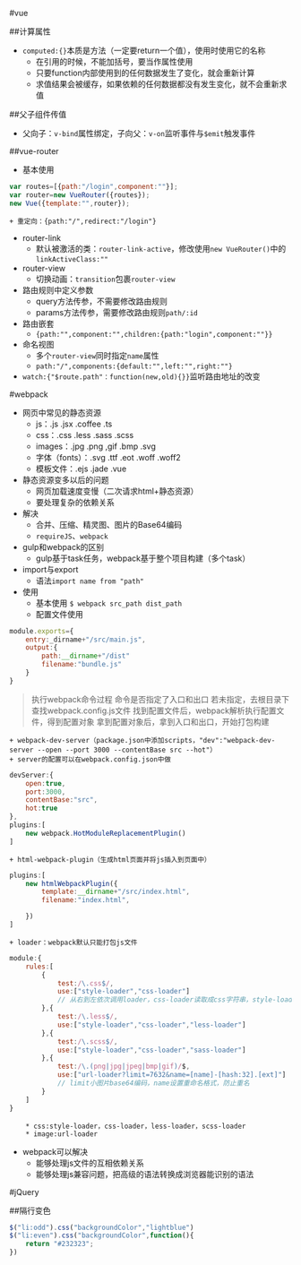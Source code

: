 #vue

##计算属性
- `computed:{}`本质是方法（一定要return一个值），使用时使用它的名称
    + 在引用的时候，不能加括号，要当作属性使用
    + 只要function内部使用到的任何数据发生了变化，就会重新计算
    + 求值结果会被缓存，如果依赖的任何数据都没有发生变化，就不会重新求值

##父子组件传值
- 父向子：`v-bind`属性绑定，子向父：`v-on`监听事件与`$emit`触发事件  

##vue-router
- 基本使用
```js
var routes=[{path:"/login",component:""}];
var router=new VueRouter({routes});
new Vue({template:"",router});
```
    + 重定向：{path:"/",redirect:"/login"}
- router-link
    - 默认被激活的类：`router-link-active`，修改使用`new VueRouter()`中的`linkActiveClass:""`
- router-view
    - 切换动画：`transition`包裹`router-view`
- 路由规则中定义参数
    - query方法传参，不需要修改路由规则  
    - params方法传参，需要修改路由规则`path/:id`
- 路由嵌套
    - `{path:"",component:"",children:{path:"login",component:""}}`
- 命名视图
    + 多个`router-view`同时指定`name`属性
    + `path:"/",components:{default:"",left:"",right:""}`
- `watch:{"$route.path"：function(new,old){}}`监听路由地址的改变

 
#webpack
- 网页中常见的静态资源
    + js：.js .jsx .coffee .ts
    + css：.css .less .sass .scss
    + images：.jpg .png ,gif .bmp .svg
    + 字体（fonts）：.svg .ttf .eot .woff .woff2
    + 模板文件：.ejs .jade .vue
- 静态资源变多以后的问题
    + 网页加载速度变慢（二次请求html+静态资源）
    + 要处理复杂的依赖关系
- 解决
    + 合并、压缩、精灵图、图片的Base64编码
    + `requireJS`、`webpack`
- gulp和webpack的区别
    + gulp基于task任务，webpack基于整个项目构建（多个task）
- import与export
    + 语法`import name from "path"`
- 使用
    + 基本使用 `$ webpack src_path dist_path`
    + 配置文件使用 
```js
module.exports={
    entry:_dirname+"/src/main.js",
    output:{
        path:__dirname+"/dist"
        filename:"bundle.js"
    }
}
```
>执行webpack命令过程
>命令是否指定了入口和出口
>若未指定，去根目录下查找webpack.config.js文件
>找到配置文件后，webpack解析执行配置文件，得到配置对象
>拿到配置对象后，拿到入口和出口，开始打包构建  

    + webpack-dev-server（package.json中添加scripts，"dev":"webpack-dev-server --open --port 3000 --contentBase src --hot"）
    + server的配置可以在webpack.config.json中做
```js
devServer:{
    open:true,
    port:3000,
    contentBase:"src",
    hot:true
},
plugins:[
    new webpack.HotModuleReplacementPlugin()
]
```
    + html-webpack-plugin（生成html页面并将js插入到页面中）
```js
plugins:[
    new htmlWebpackPlugin({
        template:__dirname+"/src/index.html",
        filename:"index.html",

    })
]
```
    + loader：webpack默认只能打包js文件
```js
module:{
    rules:[
        {
            test:/\.css$/,
            use:["style-loader","css-loader"]
            // 从右到左依次调用loader，css-loader读取成css字符串，style-loader插入样式到html中
        },{
            test:/\.less$/,
            use:["style-loader","css-loader","less-loader"]
        },{
            test:/\.scss$/,
            use:["style-loader","css-loader","sass-loader"]
        },{
            test:/\.(png|jpg|jpeg|bmp|gif)/$,
            use:["url-loader?limit=7632&name=[name]-[hash:32].[ext]"]
            // limit小图片base64编码，name设置重命名格式，防止重名
        }
    ]
}
```
        * css:style-loader，css-loader，less-loader，scss-loader
        * image:url-loader
    
- webpack可以解决
    + 能够处理js文件的互相依赖关系
    + 能够处理js兼容问题，把高级的语法转换成浏览器能识别的语法

#jQuery

##隔行变色
```js
$("li:odd").css("backgroundColor","lightblue")
$("li:even").css("backgroundColor",function(){
    return "#232323";
})  
```
